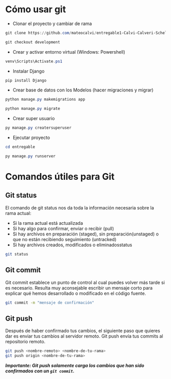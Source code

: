 # Cómo usar git

- Clonar el proyecto y cambiar de rama

```powershell
git clone https://github.com/mateocalvi/entregable1-Calvi-Calveri-Schell

git checkout development

```

- Crear y activar entorno virtual (Windows: Powershell)

```powershell
venv\Scripts\Activate.ps1
```

- Instalar Django

```powershell
pip install Django
```

- Crear base de datos con los Modelos (hacer migraciones y migrar)

```powershell
python manage.py makemigrations app

python manage.py migrate
```

- Crear super usuario

```powershell
py manage.py creatersuperuser
```

- Ejecutar proyecto

```powershell
cd entregable

py manage.py runserver
```

# Comandos útiles para Git

## Git status

El comando de git status nos da toda la información necesaria sobre la rama actual:

- Si la rama actual está actualizada
- Si hay algo para confirmar, enviar o recibir (pull)
- Si hay archivos en preparación (staged), sin preparación(unstaged) o que no están recibiendo seguimiento (untracked)
- Si hay archivos creados, modificados o eliminadosstatus

```bash
git status
```

## Git commit

Git commit establece un punto de control al cual puedes volver más tarde si es necesario.
Resulta muy aconsejable escribir un mensaje corto para explicar qué hemos desarrollado o modificado en el código fuente.

```bash
git commit -m "mensaje de confirmación"
```

## Git push

Después de haber confirmado tus cambios, el siguiente paso que quieres dar es enviar tus cambios al servidor remoto. Git push envía tus commits al repositorio remoto.

```bash
git push <nombre-remoto> <nombre-de-tu-rama>
git push origin <nombre-de-tu-rama>
```

***Importante: Git push solamente carga los cambios que han sido confirmados con un ``git commit``.***

<!-- ```powershell
``` -->